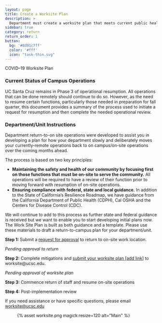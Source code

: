 ```yaml
---
layout: page
title: Create a Worksite Plan
description: >
  Department must create a worksite plan that meets current public health guidelines.
sidebar: true
category: return
return_order: 1
button:
  bg: '#8d91c7ff'
  color: '#fff'
  icon: "task-thin.svg"
---
```



<p>COVID&#8211;19 Worksite Plan</p>

<h3>Current Status of Campus Operations</h3>

<p>UC Santa Cruz remains in Phase 3 of operational resumption. All operations that can be done remotely should continue to do so. However, as the need to resume certain functions, particularly those needed in preparation for fall quarter, this document provides a summary of the process used to initiate a request for resumption and then complete the needed operational review.</p>

<h3>Department/Unit Instructions</h3>

<p>Department return-to-on site operations were developed to assist you in developing a plan for how your department slowly and deliberately moves your currently-remote operations back to on campus/on-site operations over the coming months ahead.</p>

<p>The process is based on two key principles: </p>

<ul>
<li><strong>Maintaining the safety and health of our community by focusing first on those functions that must be on-site to serve the community.</strong> All operations will be required to have a review of their function prior to moving forward with resumption of on-site operations.</li>
<li><strong>Ensuring compliance with federal, state and local guidance.</strong> In addition to the State of California’s Resilience Roadmap, we have guidance from the California Department of Public Health (CDPH), Cal OSHA and the Centers for Disease Control (CDC).</li>
</ul>

<p>We will continue to add to this process as further state and federal guidance is received but we want to enable you to start developing initial plans now. The Work Site Plan is built as both guidance and a template. Please use these materials to draft a return-to-campus plan for your department/unit.</p>

<p><strong>Step 1:</strong> Submit a <a href="https://docs.google.com/forms/d/1efH_SosQgn4KPrdt8VNpGONK3URQ3-wpG7qXoHzH_Kc/viewform?ts=5efb86de&edit_requested=true">request for approval</a> to return to on-site work location. </p>

<p><em>Pending approval to return</em></p>

<p><strong>Step 2:</strong> Complete mitigations and <a href="">submit your worksite plan [add link]</a> to worksite@ucsc.edu. </p>

<p><em>Pending approval of worksite plan</em> </p>

<p><strong>Step 3:</strong> Commence return of staff and resume on-site operations</p>

<p><strong>Step 4:</strong> Post-implementation review</p>

<p>If you need assistance or have specific questions, please email <a href="worksite@ucsc.edu">worksite@ucsc.edu</a></p>

<figure class="inline-image right">
{% asset worksite.png magick:resize=120 alt="Main" %}</figure>
